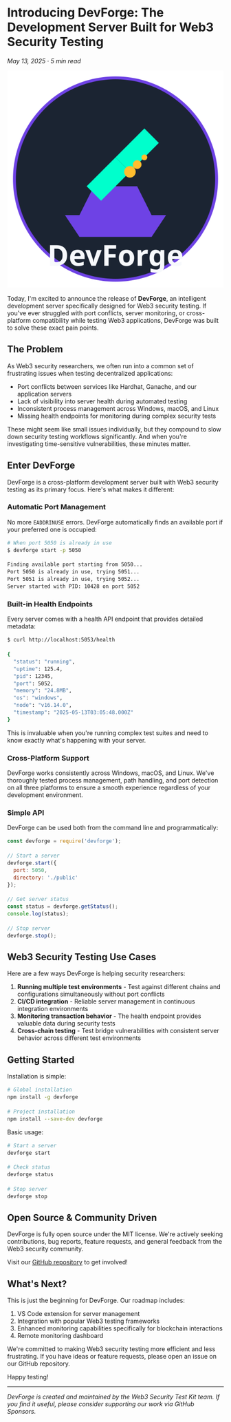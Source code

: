 # Introducing DevForge: The Development Server Built for Web3 Security Testing

*May 13, 2025 · 5 min read*

![DevForge Logo](../../assets/img/devforge-logo.svg)

Today, I'm excited to announce the release of **DevForge**, an intelligent development server specifically designed for Web3 security testing. If you've ever struggled with port conflicts, server monitoring, or cross-platform compatibility while testing Web3 applications, DevForge was built to solve these exact pain points.

## The Problem

As Web3 security researchers, we often run into a common set of frustrating issues when testing decentralized applications:

- Port conflicts between services like Hardhat, Ganache, and our application servers
- Lack of visibility into server health during automated testing
- Inconsistent process management across Windows, macOS, and Linux
- Missing health endpoints for monitoring during complex security tests

These might seem like small issues individually, but they compound to slow down security testing workflows significantly. And when you're investigating time-sensitive vulnerabilities, these minutes matter.

## Enter DevForge

DevForge is a cross-platform development server built with Web3 security testing as its primary focus. Here's what makes it different:

### Automatic Port Management

No more `EADDRINUSE` errors. DevForge automatically finds an available port if your preferred one is occupied:

```bash
# When port 5050 is already in use
$ devforge start -p 5050

Finding available port starting from 5050...
Port 5050 is already in use, trying 5051...
Port 5051 is already in use, trying 5052...
Server started with PID: 10428 on port 5052
```

### Built-in Health Endpoints

Every server comes with a health API endpoint that provides detailed metadata:

```bash
$ curl http://localhost:5053/health

{
  "status": "running",
  "uptime": 125.4,
  "pid": 12345,
  "port": 5052,
  "memory": "24.8MB",
  "os": "windows",
  "node": "v16.14.0",
  "timestamp": "2025-05-13T03:05:48.000Z"
}
```

This is invaluable when you're running complex test suites and need to know exactly what's happening with your server.

### Cross-Platform Support

DevForge works consistently across Windows, macOS, and Linux. We've thoroughly tested process management, path handling, and port detection on all three platforms to ensure a smooth experience regardless of your development environment.

### Simple API

DevForge can be used both from the command line and programmatically:

```javascript
const devforge = require('devforge');

// Start a server
devforge.start({
  port: 5050,
  directory: './public'
});

// Get server status
const status = devforge.getStatus();
console.log(status);

// Stop server
devforge.stop();
```

## Web3 Security Testing Use Cases

Here are a few ways DevForge is helping security researchers:

1. **Running multiple test environments** - Test against different chains and configurations simultaneously without port conflicts
2. **CI/CD integration** - Reliable server management in continuous integration environments
3. **Monitoring transaction behavior** - The health endpoint provides valuable data during security tests
4. **Cross-chain testing** - Test bridge vulnerabilities with consistent server behavior across different test environments

## Getting Started

Installation is simple:

```bash
# Global installation
npm install -g devforge

# Project installation
npm install --save-dev devforge
```

Basic usage:

```bash
# Start a server
devforge start

# Check status
devforge status

# Stop server
devforge stop
```

## Open Source & Community Driven

DevForge is fully open source under the MIT license. We're actively seeking contributions, bug reports, feature requests, and general feedback from the Web3 security community.

Visit our [GitHub repository](https://github.com/YourUser/devforge) to get involved!

## What's Next?

This is just the beginning for DevForge. Our roadmap includes:

1. VS Code extension for server management
2. Integration with popular Web3 testing frameworks
3. Enhanced monitoring capabilities specifically for blockchain interactions
4. Remote monitoring dashboard

We're committed to making Web3 security testing more efficient and less frustrating. If you have ideas or feature requests, please open an issue on our GitHub repository.

Happy testing!

---

*DevForge is created and maintained by the Web3 Security Test Kit team. If you find it useful, please consider supporting our work via GitHub Sponsors.* 